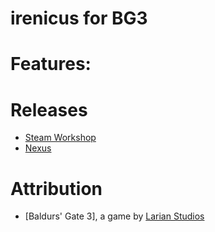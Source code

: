 irenicus for BG3
=======

# Features:

# Releases
* [Steam Workshop]() 
* [Nexus]()

# Attribution
- [Baldurs' Gate 3], a game by [Larian Studios](http://larian.com/)
